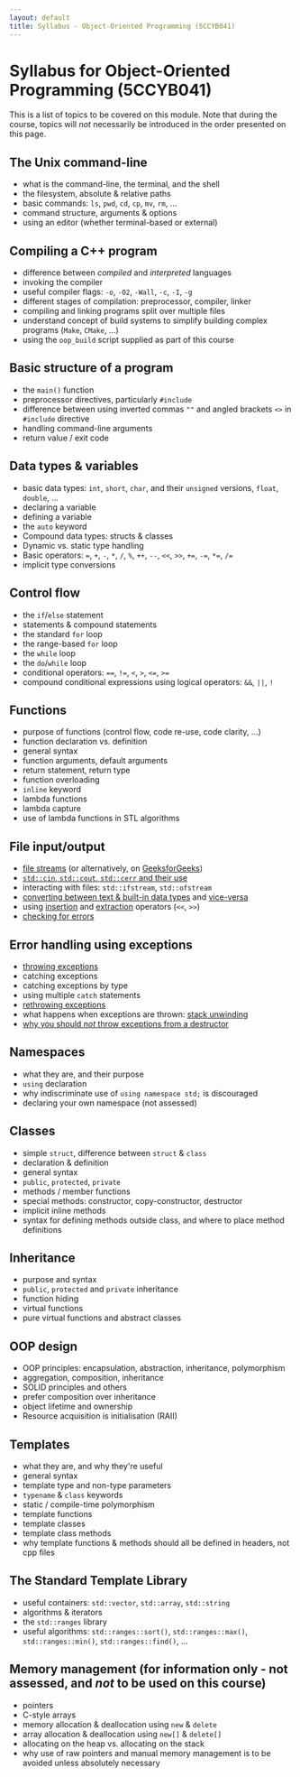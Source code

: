 ```yaml
---
layout: default
title: Syllabus - Object-Oriented Programming (5CCYB041)
---
```


# Syllabus for Object-Oriented Programming (5CCYB041)

This is a list of topics to be covered on this module. Note that during the course, topics will *not* necessarily be introduced in the order presented on this page.

## The Unix command-line
- what is the command-line, the terminal, and the shell
- the filesystem, absolute & relative paths
- basic commands: `ls`, `pwd`, `cd`, `cp`, `mv`, `rm`, ...
- command structure, arguments & options
- using an editor (whether terminal-based or external)

## Compiling a C++ program
- difference between *compiled* and *interpreted* languages
- invoking the compiler
- useful compiler flags: `-o`, `-O2`, `-Wall`, `-c`, `-I`, `-g`
- different stages of compilation: preprocessor, compiler, linker
- compiling and linking programs split over multiple files
- understand concept of build systems to simplify building complex programs (`Make`, `CMake`, ...)
- using the `oop_build` script supplied as part of this course

## Basic structure of a program
- the `main()` function
- preprocessor directives, particularly `#include`
- difference between using inverted commas `""` and angled brackets `<>` in `#include` directive
- handling command-line arguments
- return value / exit code

## Data types & variables
- basic data types: `int`, `short`, `char`, and their `unsigned` versions, `float`, `double`, ...
- declaring a variable
- defining a variable
- the `auto` keyword
- Compound data types: structs & classes
- Dynamic vs. static type handling
- Basic operators: `=`, `+`, `-`, `*`, `/`, `%`, `++`, `--`, `<<`, `>>`, `+=`, `-=`, `*=`, `/=`
- implicit type conversions

## Control flow
- the `if`/`else` statement
- statements & compound statements
- the standard `for` loop
- the range-based `for` loop
- the `while` loop
- the `do`/`while` loop
- conditional operators: `==`, `!=`, `<`, `>`, `<=`, `>=`
- compound conditional expressions using logical operators: `&&`, `||`, `!`

## Functions
- purpose of functions (control flow, code re-use, code clarity, ...)
- function declaration vs. definition
- general syntax
- function arguments, default arguments
- return statement, return type
- function overloading
- `inline` keyword
- lambda functions
- lambda capture
- use of lambda functions in STL algorithms

## File input/output
- [file streams](https://cplusplus.com/doc/tutorial/files/) (or alternatively, on [GeeksforGeeks](https://www.geeksforgeeks.org/file-handling-c-classes/))
- [`std::cin`, `std::cout`, `std::cerr` and their use](https://www.tutorialspoint.com/what-are-cin-cout-and-cerr-streams-in-cplusplus)
- interacting with files: `std::ifstream`, `std::ofstream`
- [converting between text & built-in data types](https://www.geeksforgeeks.org/convert-string-to-int-in-cpp/) and [vice-versa](https://www.geeksforgeeks.org/converting-number-to-string-in-cpp/)
- using [insertion](https://learn.microsoft.com/en-us/cpp/standard-library/using-insertion-operators-and-controlling-format) and [extraction](https://learn.microsoft.com/en-us/cpp/standard-library/using-extraction-operators) operators (`<<`, `>>`)
- [checking for errors](https://www.edureka.co/blog/file-handling-in-cpp/#check-the-file-for-errors)

## Error handling using exceptions
- [throwing exceptions](https://www.geeksforgeeks.org/exception-handling-c/)
- catching exceptions
- catching exceptions by type
- using multiple `catch` statements
- [rethrowing exceptions](https://www.geeksforgeeks.org/rethrowing-an-exception-in-cpp/)
- what happens when exceptions are thrown: [stack unwinding](https://www.geeksforgeeks.org/stack-unwinding-in-c/)
- [why you should *not* throw exceptions from a destructor](https://www.experts-exchange.com/articles/18350/C-Throwing-exceptions-from-destructors.html)

## Namespaces
- what they are, and their purpose
- `using` declaration
- why indiscriminate use of `using namespace std;` is discouraged
- declaring your own namespace (not assessed)

## Classes
- simple `struct`, difference between `struct` & `class`
- declaration & definition
- general syntax
- `public`, `protected`, `private`
- methods / member functions
- special methods: constructor, copy-constructor, destructor
- implicit inline methods
- syntax for defining methods outside class, and where to place method definitions

## Inheritance
- purpose and syntax
- `public`, `protected` and `private` inheritance
- function hiding
- virtual functions
- pure virtual functions and abstract classes

## OOP design
- OOP principles: encapsulation, abstraction, inheritance, polymorphism
- aggregation, composition, inheritance
- SOLID principles and others
- prefer composition over inheritance
- object lifetime and ownership
- Resource acquisition is initialisation (RAII)

## Templates
- what they are, and why they're useful
- general syntax
- template type and non-type parameters
- `typename` & `class` keywords
- static / compile-time polymorphism
- template functions
- template classes
- template class methods
- why template functions & methods should all be defined in headers, not cpp files

## The Standard Template Library
- useful containers: `std::vector`, `std::array`, `std::string`
- algorithms & iterators
- the `std::ranges` library
- useful algorithms: `std::ranges::sort()`, `std::ranges::max()`, `std::ranges::min()`, `std::ranges::find()`, ...

## Memory management (for information only - not assessed, and *not* to be used on this course)
- pointers
- C-style arrays
- memory allocation & deallocation using `new` & `delete`
- array allocation & deallocation using `new[]` & `delete[]`
- allocating on the heap vs. allocating on the stack
- why use of raw pointers and manual memory management is to be avoided unless absolutely necessary
